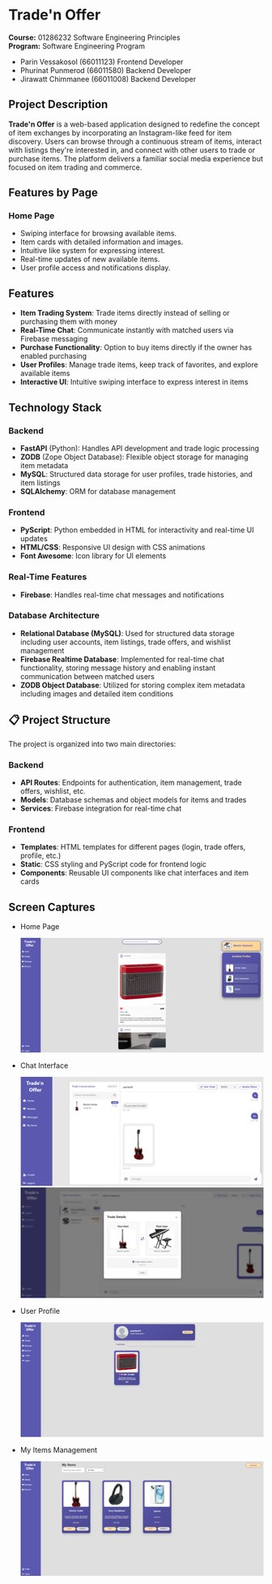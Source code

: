 # Trade'n Offer
**Course:** 01286232 Software Engineering Principles  
**Program:** Software Engineering Program
* Parin Vessakosol (66011123) Frontend Developer
* Phurinat Punmerod (66011580) Backend Developer
* Jirawatt Chimmanee (66011008) Backend Developer

## Project Description
**Trade'n Offer** is a web-based application designed to redefine the concept of item exchanges by incorporating an Instagram-like feed for item discovery. Users can browse through a continuous stream of items, interact with listings they're interested in, and connect with other users to trade or purchase items. The platform delivers a familiar social media experience but focused on item trading and commerce.

## Features by Page
### Home Page
* Swiping interface for browsing available items.
* Item cards with detailed information and images.
* Intuitive like system for expressing interest.
* Real-time updates of new available items.
* User profile access and notifications display.

## Features
* **Item Trading System**: Trade items directly instead of selling or purchasing them with money
* **Real-Time Chat**: Communicate instantly with matched users via Firebase messaging
* **Purchase Functionality**: Option to buy items directly if the owner has enabled purchasing
* **User Profiles**: Manage trade items, keep track of favorites, and explore available items
* **Interactive UI**: Intuitive swiping interface to express interest in items

## Technology Stack
### Backend
* **FastAPI** (Python): Handles API development and trade logic processing
* **ZODB** (Zope Object Database): Flexible object storage for managing item metadata
* **MySQL**: Structured data storage for user profiles, trade histories, and item listings
* **SQLAlchemy**: ORM for database management

### Frontend
* **PyScript**: Python embedded in HTML for interactivity and real-time UI updates
* **HTML/CSS**: Responsive UI design with CSS animations
* **Font Awesome**: Icon library for UI elements

### Real-Time Features
* **Firebase**: Handles real-time chat messages and notifications

### Database Architecture
* **Relational Database (MySQL)**: Used for structured data storage including user accounts, item listings, trade offers, and wishlist management
* **Firebase Realtime Database**: Implemented for real-time chat functionality, storing message history and enabling instant communication between matched users
* **ZODB Object Database**: Utilized for storing complex item metadata including images and detailed item conditions

## 📋 Project Structure
The project is organized into two main directories:

### Backend
* **API Routes**: Endpoints for authentication, item management, trade offers, wishlist, etc.
* **Models**: Database schemas and object models for items and trades
* **Services**: Firebase integration for real-time chat

### Frontend
* **Templates**: HTML templates for different pages (login, trade offers, profile, etc.)
* **Static**: CSS styling and PyScript code for frontend logic
* **Components**: Reusable UI components like chat interfaces and item cards

## Screen Captures

* Home Page
  
  ![Home Page](screenshots/home.png)

* Chat Interface
  
  ![Chat Interface](screenshots/chat.png)
  ![Chat Interface](screenshots/chatdetail.png)

* User Profile
  
  ![User Profile](screenshots/profile.png)

* My Items Management
  
  ![My Items](screenshots/items.png)
